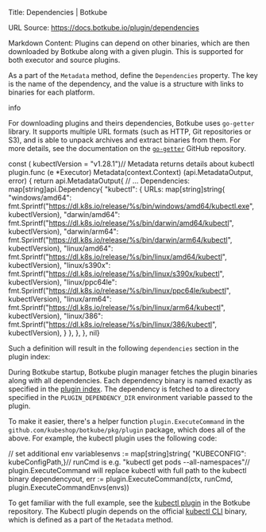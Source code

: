 Title: Dependencies | Botkube

URL Source: https://docs.botkube.io/plugin/dependencies

Markdown Content:
Plugins can depend on other binaries, which are then downloaded by Botkube along with a given plugin. This is supported for both executor and source plugins.

As a part of the `Metadata` method, define the `Dependencies` property. The key is the name of the dependency, and the value is a structure with links to binaries for each platform.

info

For downloading plugins and theirs dependencies, Botkube uses `go-getter` library. It supports multiple URL formats (such as HTTP, Git repositories or S3), and is able to unpack archives and extract binaries from them. For more details, see the documentation on the [`go-getter`](https://github.com/hashicorp/go-getter) GitHub repository.

const (    kubectlVersion   = "v1.28.1")// Metadata returns details about kubectl plugin.func (e *Executor) Metadata(context.Context) (api.MetadataOutput, error) {    return api.MetadataOutput{        // ...        Dependencies: map[string]api.Dependency{            "kubectl": {                URLs: map[string]string{                    "windows/amd64": fmt.Sprintf("https://dl.k8s.io/release/%s/bin/windows/amd64/kubectl.exe", kubectlVersion),                    "darwin/amd64":  fmt.Sprintf("https://dl.k8s.io/release/%s/bin/darwin/amd64/kubectl", kubectlVersion),                    "darwin/arm64":  fmt.Sprintf("https://dl.k8s.io/release/%s/bin/darwin/arm64/kubectl", kubectlVersion),                    "linux/amd64":   fmt.Sprintf("https://dl.k8s.io/release/%s/bin/linux/amd64/kubectl", kubectlVersion),                    "linux/s390x":   fmt.Sprintf("https://dl.k8s.io/release/%s/bin/linux/s390x/kubectl", kubectlVersion),                    "linux/ppc64le": fmt.Sprintf("https://dl.k8s.io/release/%s/bin/linux/ppc64le/kubectl", kubectlVersion),                    "linux/arm64":   fmt.Sprintf("https://dl.k8s.io/release/%s/bin/linux/arm64/kubectl", kubectlVersion),                    "linux/386":     fmt.Sprintf("https://dl.k8s.io/release/%s/bin/linux/386/kubectl", kubectlVersion),                }            },        },    }, nil}

Such a definition will result in the following `dependencies` section in the plugin index:

During Botkube startup, Botkube plugin manager fetches the plugin binaries along with all dependencies. Each dependency binary is named exactly as specified in the [plugin index](#define-dependencies-for-plugin-index-generation). The dependency is fetched to a directory specified in the `PLUGIN_DEPENDENCY_DIR` environment variable passed to the plugin.

To make it easier, there's a helper function `plugin.ExecuteCommand` in the `github.com/kubeshop/botkube/pkg/plugin` package, which does all of the above. For example, the kubectl plugin uses the following code:

// set additional env variablesenvs := map[string]string{    "KUBECONFIG": kubeConfigPath,}// runCmd is e.g. "kubectl get pods --all-namespaces"// plugin.ExecuteCommand will replace kubectl with full path to the kubectl binary dependencyout, err := plugin.ExecuteCommand(ctx, runCmd, plugin.ExecuteCommandEnvs(envs))

To get familiar with the full example, see the [kubectl plugin](https://github.com/kubeshop/botkube/tree/main/cmd/executor/kubectl) in the Botkube repository. The Kubectl plugin depends on the official [kubectl CLI](https://kubernetes.io/docs/tasks/tools/#kubectl) binary, which is defined as a part of the `Metadata` method.
